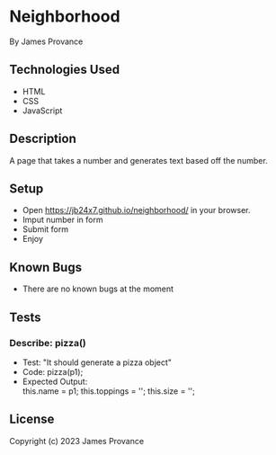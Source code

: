 # Neighborhood

By James Provance

## Technologies Used
* HTML
* CSS
* JavaScript

## Description
A page that takes a number and generates text based off the number.

## Setup
* Open https://jb24x7.github.io/neighborhood/ in your browser.
* Imput number in form
* Submit form
* Enjoy

## Known Bugs
* There are no known bugs at the moment

## Tests
### Describe: pizza()
* Test: "It should generate a pizza object"
* Code: pizza(p1);
* Expected Output:  
this.name = p1;
this.toppings = '';
this.size = '';

## License

Copyright (c) 2023 James Provance
